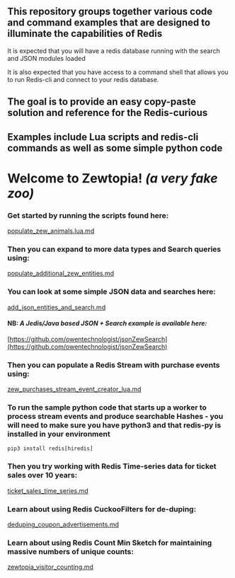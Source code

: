 ## This repository groups together various code and command examples that are designed to illuminate the  capabilities of Redis

It is expected that you will have a redis database running with the search and JSON modules loaded

It is also expected that you have access to a command shell that allows you to run Redis-cli and connect to your redis database.

## The goal is to provide an easy copy-paste solution and reference for the Redis-curious
## Examples include Lua scripts and redis-cli commands as well as some simple python code

# Welcome to Zewtopia!  <em>(a very fake zoo)</em>

### Get started by running the scripts found here:
[populate_zew_animals.lua.md](./populate_zew_animals.lua.md)

### Then you can expand to more data types and Search queries using:
[populate_additional_zew_entities.md](./populate_additional_zew_entities.md)

### You can look at some simple JSON data and searches here:
[add_json_entities_and_search.md](./add_json_entities_and_search.md)

#### NB: <em> A Jedis/Java based JSON + Search example is available here:</em>
[https://github.com/owentechnologist/jsonZewSearch](https://github.com/owentechnologist/jsonZewSearch)

### Then you can populate a Redis Stream with purchase events using:
[zew_purchases_stream_event_creator_lua.md](./zew_purchases_stream_event_creator_lua.md)

### To run the sample python code that starts up a worker to process stream events and produce searchable Hashes -  you will need to make sure you have python3 and that redis-py is installed in your environment
``` 
pip3 install redis[hiredis]
```
### Then you try working with Redis Time-series data for ticket sales over 10 years:
[ticket_sales_time_series.md](./ticket_sales_time_series.md)

### Learn about using Redis CuckooFilters for de-duping:
[deduping_coupon_advertisements.md](./deduping_coupon_advertisements.md)

### Learn about using Redis Count Min Sketch for maintaining massive numbers of unique counts:
[zewtopia_visitor_counting.md](./zewtopia_visitor_counting.md)
